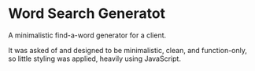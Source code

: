 # Word Search Generatot

A minimalistic find-a-word generator for a client.

It was asked of and designed to be minimalistic, clean, and function-only, so little styling was applied, heavily using JavaScript.
